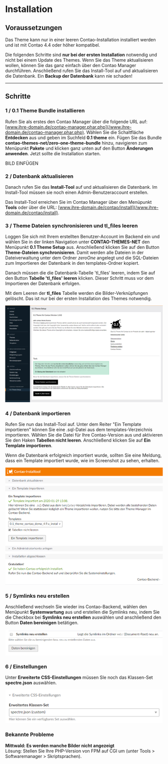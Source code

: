 # Installation

## Voraussetzungen

Das Theme kann nur in einer leeren Contao-Installation installiert werden und ist mit Contao 4.4 oder höher kompatibel.

<div class="info-box">
Die folgenden Schritte sind <strong>nur bei der ersten Installation</strong> notwendig und nicht bei einem Update des 
Themes. Wenn Sie das Theme aktualisieren wollen, können Sie das ganz einfach über den Contao Manager durchführen. 
Anschließend rufen Sie das Install-Tool auf und aktualisieren die Datenbank. Ein <strong>Backup der 
Datenbank</strong> kann nie schaden!</div>

---

## Schritte

### 1 / 0.1 Theme Bundle installieren

Rufen Sie als erstes den Contao Manager über die folgende URL auf: 
[www.ihre-domain.de/contao-manager.phar.php](/www.ihre-domain.de/contao-manager.phar.php). Wählen Sie die Schaltfläche 
**Entdecken** aus und geben im Suchfeld **0.1 theme** ein. Fügen Sie das Bundle 
**contao-themes-net/zero-one-theme-bundle** hinzu, navigieren zum Menüpunkt **Pakete** und klicken ganz unten auf den 
Button **Änderungen anwenden**. Jetzt sollte die Installation starten.

BILD EINFÜGEN

### 2 / Datenbank aktualisieren

Danach rufen Sie das **Install-Tool** auf und aktualisieren die Datenbank. Im Install-Tool müssen sie noch einen 
Admin-Benutzeraccount erstellen.

Das Install-Tool erreichen Sie im Contao Manager über den Menüpunkt **Tools** oder über die URL: 
[www.ihre-domain.de/contao/install](/www.ihre-domain.de/contao/install).

### 3 / Theme Dateien synchronisieren und tl_files leeren

Loggen Sie sich mit Ihrem erstellten Benutzer-Account im Backend ein und wählen Sie in der linken Navigation unter 
**CONTAO-THEMES-NET** den Menüpunkt **0.1 Theme Setup** aus. Anschließend klicken Sie auf den Button 
**Theme-Dateien synchronisieren**. Damit werden alle Dateien in der Dateiverwaltung unter dem Ordner _zeroOne_ 
angelegt und die SQL-Dateien zum Importieren der Datenbank in den templates-Ordner kopiert.

Danach müssen die die Datenbank-Tabelle 'tl\_files' leeren, indem Sie auf den Button **Tabelle 'tl\_files' leeren** 
klicken. Dieser Schritt muss vor dem Importieren der Datenbank erfolgen.

<div class="info-box">Mit dem Leeren der <strong>tl_files</strong> Tabelle werden die Bilder-Verknüpfungen gelöscht. 
Das ist nur bei der ersten Installation des Themes notwendig.</div>

![Theme Dateien synchronisieren und tl_files leeren](../_images/zeroone-theme/installation/theme_setup.png)

### 4 / Datenbank importieren

Rufen Sie nun das Install-Tool auf. Unter dem Reiter "Ein Template importieren" können Sie eine .sql-Datei aus dem 
templates-Verzeichnis importieren. Wählen Sie die Datei für Ihre Contao-Version aus und aktivieren Sie den Haken 
**Tabellen nicht leeren**. Anschließend klicken Sie auf **Ein Template importieren**.

Wenn die Datenbank erfolgreich importiert wurde, sollten Sie eine Meldung, dass ein Template importiert wurde, wie 
im Screenshot zu sehen, erhalten.

![Datenbank importieren](../_images/zeroone-theme/installation/installtool.png)

### 5 / Symlinks neu erstellen

Anschließend wechseln Sie wieder ins Contao-Backend, wählen den Menüpunkt **Systemwartung** aus und erstellen die 
Symlinks neu, indem Sie die Checkbox bei **Symlinks neu erstellen** auswählen und anschließend den Button 
**Daten bereinigen** betätigen.

![Symlinks neu erstellen](../_images/zeroone-theme/installation/symlinks.png)

### 6 / Einstellungen

Unter **Erweiterte CSS-Einstellungen** müssen SIe noch das Klassen-Set **spectre.json** auswählen.

![Spectre Set auswählen](../_images/zeroone-theme/installation/spectre_set.png)

### Bekannte Probleme

**Mittwald: Es werden manche Bilder nicht angezeigt**  
Lösung: Stellen Sie Ihre PHP-Version von FPM auf CGI um (unter Tools > Softwaremanager > Skriptsprachen).

